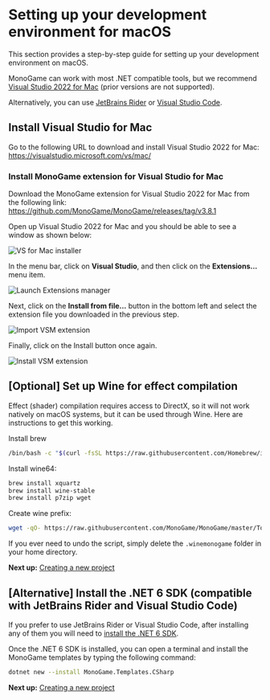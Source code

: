 # Setting up your development environment for macOS

This section provides a step-by-step guide for setting up your development environment on macOS.

MonoGame can work with most .NET compatible tools, but we recommend [Visual Studio 2022 for Mac](https://visualstudio.microsoft.com/vs/mac/) (prior versions are not supported).

Alternatively, you can use [JetBrains Rider](https://www.jetbrains.com/rider/) or [Visual Studio Code](https://code.visualstudio.com/).

## Install Visual Studio for Mac

Go to the following URL to download and install Visual Studio 2022 for Mac: https://visualstudio.microsoft.com/vs/mac/

### Install MonoGame extension for Visual Studio for Mac

Download the MonoGame extension for Visual Studio 2022 for Mac from the following link: https://github.com/MonoGame/MonoGame/releases/tag/v3.8.1

Open up Visual Studio 2022 for Mac and you should be able to see a window as shown below:

![VS for Mac installer](~/images/getting_started/vsmac-mg-install-1.png)

In the menu bar, click on **Visual Studio**, and then click on the **Extensions...** menu item.

![Launch Extensions manager](~/images/getting_started/vsmac-mg-install-2.png)

Next, click on the **Install from file...** button in the bottom left and select the extension file you downloaded in the previous step.

![Import VSM extension](~/images/getting_started/vsmac-mg-install-3.png)

Finally, click on the Install button once again.

![Install VSM extension](~/images/getting_started/vsmac-mg-install-4.png)

## [Optional] Set up Wine for effect compilation

Effect (shader) compilation requires access to DirectX, so it will not work natively on macOS systems, but it can be used through Wine. Here are instructions to get this working.

Install brew

```sh
/bin/bash -c "$(curl -fsSL https://raw.githubusercontent.com/Homebrew/install/master/install.sh)"
```

Install wine64:

```sh
brew install xquartz
brew install wine-stable
brew install p7zip wget
```

Create wine prefix:

```sh
wget -qO- https://raw.githubusercontent.com/MonoGame/MonoGame/master/Tools/MonoGame.Effect.Compiler/mgfxc_wine_setup.sh | bash
```

If you ever need to undo the script, simply delete the `.winemonogame` folder in your home directory.

**Next up:** [Creating a new project](2_creating_a_new_project_vsm.md)

## [Alternative] Install the .NET 6 SDK (compatible with JetBrains Rider and Visual Studio Code)

If you prefer to use JetBrains Rider or Visual Studio Code, after installing any of them you will need to [install the .NET 6 SDK](https://dotnet.microsoft.com/en-us/download/dotnet/6.0).

Once the .NET 6 SDK is installed, you can open a terminal and install the MonoGame templates by typing the following command:

```sh
dotnet new --install MonoGame.Templates.CSharp
```

**Next up:** [Creating a new project](2_creating_a_new_project_vsm.md)
